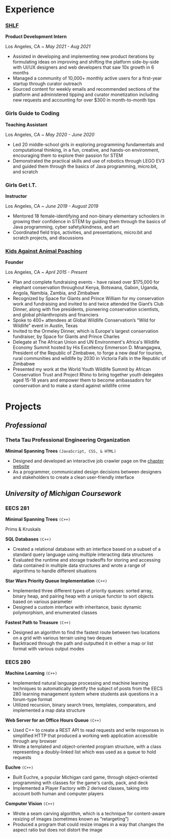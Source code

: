 # Experience
### [SHLF](https://bookshlf.com/) 
**Product Development Intern**

Los Angeles, CA ~ _May 2021 - Aug 2021_
- Assisted in developing and implementing new product iterations by formulating ideas on improving and shifting the platform side-by-side with UI/UX designers and web developers that saw 10x growth in 6 months
- Managed a community of 10,000+ monthly active users for a first-year startup through curator outreach
- Sourced content for weekly emails and recommended sections of the platform and administered tipping and curator monetization including new requests and accounting for over $300 in month-to-month tips

### Girls Guide to Coding
**Teaching Assistant**

Los Angeles, CA ~ _May 2020 - June 2020_
- Led 20 middle-school girls in exploring programming fundamentals and computational thinking, in a fun, creative, and hands-on environment, encouraging them to explore their passion for STEM 
- Demonstrated the practical skills and use of robotics through LEGO EV3 and guided them through the basics of Java programming, micro:bit, and scratch

### Girls Get I.T.
**Instructor**

Los Angeles, CA ~ _June 2019 - August 2019_
- Mentored 18 female-identifying and non-binary elementary schoolers in growing their confidence in STEM by guiding them through the basics of Java programming, cyber safety/kindness, and art
- Coordinated field trips, activities, and presentations, micro:bit and scratch projects, and discussions

### [Kids Against Animal Poaching](https://www.kidsaap.org/)
**Founder**

Los Angeles, CA ~ _April 2015 - Present_
- Plan and complete fundraising events - have raised over $175,000 for elephant conservation throughout Kenya, Botswana, Gabon, Uganda, Angola, Namibia, Zambia, and Zimbabwe
- Recognized by Space for Giants and Prince William for my conservation work and fundraising and invited to and twice attended the Giant’s Club Dinner, along with five presidents, pioneering conservation scientists, and global philanthropists and financiers
- Spoke to 400+ attendees at Global Wildlife Conservation’s “Wild for Wildlife” event in Austin, Texas
- Invited to the Ormeley Dinner, which is Europe's largest conservation fundraiser, by Space for Giants and Prince Charles 
- Delegate at The African Union and UN Environment's Africa's Wildlife Economy Summit hosted by His Excellency Emmerson D. Mnangagwa, President of the Republic of Zimbabwe, to forge a new deal for tourism, rural communities and wildlife by 2030 in Victoria Falls in the Republic of Zimbabwe
- Presented my work at the World Youth Wildlife Summit by African Conservation Trust and Project Rhino to bring together youth delegates aged 15-18 years and empower them to become ambassadors for conservation and to make a stand against wildlife crime


# Projects

## _Professional_
### **Theta Tau Professional Engineering Organization**
**Minimal Spanning Trees** ```(JavaScript, CSS, & HTML)```
- Designed and developed an interactive job crawler page on the [chapter website](https://thetatau-umich.org/#/jobs)
- As a programmer, communicated design decisions between designers and stakeholders to create a clean user-friendly interface

## _University of Michigan Coursework_
### **EECS 281**
**Minimal Spanning Trees** ```(C++)```

Prims & Kruskals

**SQL Databases** ```(C++)```

- Created a relational database with an interface based on a subset of a standard query language using multiple interacting data structures
- Evaluated the runtime and storage tradeoffs for storing and accessing data contained in multiple data structures and wrote a range of algorithms to handle different situations

**Star Wars Priority Queue Implementation** ```(C++)```

- Implemented three different types of priority queues: sorted array, binary heap, and pairing heap with a unique functor to sort objects based on various parameter
- Designed a custom interface with inheritance, basic dynamic polymorphism, and enumerated classes 

**Fastest Path to Treasure** ```(C++)```

- Designed an algorithm to find the fastest route between two locations on a grid with various terrain using two deques 
- Backtraced through the path and outputted it in either a map or list format with various output modes

### **EECS 280**
**Machine Learning** ```(C++)```

- Implemented natural language processing and machine learning techniques to automatically identify the subject of posts from the EECS 280 learning management system where students ask questions in a forum-type format
- Utilized recursion, binary search trees, templates, comparators, and implemented a map data structure

**Web Server for an Office Hours Queue** ```(C++)```

- Used C++ to create a REST API to read requests and write responses in simplified HTTP that produced a working web application accessible through any browser
- Wrote a templated and object-oriented program structure, with a class representing a doubly-linked list which was used as a queue to hold requests

**Euchre** ```(C++)```

- Built Euchre, a popular Michigan  card game, through object-oriented programming with classes for the game's cards, pack, and deck
- Implemented a Player Factory with 2 derived classes, taking into account both human and computer players

**Computer Vision** ```(C++)``` 

- Wrote a seam carving algorithm, which is a technique for content-aware resizing of images (sometimes known as “retargeting”)
- Produced a program that could resize images in a way that changes the aspect ratio but does not distort the image


